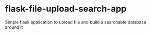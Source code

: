 # flask-file-upload-search-app
Simple flask application to upload file and build a searchable database around it
